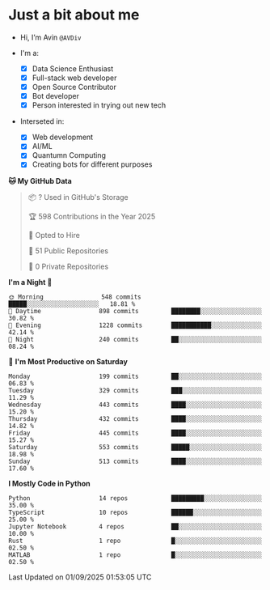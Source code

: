 # Just a bit about me

- Hi, I’m Avin `@AVDiv`

- I'm a:
  - [x] Data Science Enthusiast
  - [x] Full-stack web developer
  - [x] Open Source Contributor
  - [x] Bot developer
  - [x] Person interested in trying out new tech
- Interseted in:
  - [x] Web development
  - [x] AI/ML
  - [x] Quantumn Computing
  - [x] Creating bots for different purposes 

<!--START_SECTION:waka-->
**🐱 My GitHub Data** 

> 📦 ? Used in GitHub's Storage 
 > 
> 🏆 598 Contributions in the Year 2025
 > 
> 💼 Opted to Hire
 > 
> 📜 51 Public Repositories 
 > 
> 🔑 0 Private Repositories 
 > 
**I'm a Night 🦉** 

```text
🌞 Morning                548 commits         █████░░░░░░░░░░░░░░░░░░░░   18.81 % 
🌆 Daytime                898 commits         ████████░░░░░░░░░░░░░░░░░   30.82 % 
🌃 Evening                1228 commits        ███████████░░░░░░░░░░░░░░   42.14 % 
🌙 Night                  240 commits         ██░░░░░░░░░░░░░░░░░░░░░░░   08.24 % 
```
📅 **I'm Most Productive on Saturday** 

```text
Monday                   199 commits         ██░░░░░░░░░░░░░░░░░░░░░░░   06.83 % 
Tuesday                  329 commits         ███░░░░░░░░░░░░░░░░░░░░░░   11.29 % 
Wednesday                443 commits         ████░░░░░░░░░░░░░░░░░░░░░   15.20 % 
Thursday                 432 commits         ████░░░░░░░░░░░░░░░░░░░░░   14.82 % 
Friday                   445 commits         ████░░░░░░░░░░░░░░░░░░░░░   15.27 % 
Saturday                 553 commits         █████░░░░░░░░░░░░░░░░░░░░   18.98 % 
Sunday                   513 commits         ████░░░░░░░░░░░░░░░░░░░░░   17.60 % 
```


**I Mostly Code in Python** 

```text
Python                   14 repos            █████████░░░░░░░░░░░░░░░░   35.00 % 
TypeScript               10 repos            ██████░░░░░░░░░░░░░░░░░░░   25.00 % 
Jupyter Notebook         4 repos             ██░░░░░░░░░░░░░░░░░░░░░░░   10.00 % 
Rust                     1 repo              █░░░░░░░░░░░░░░░░░░░░░░░░   02.50 % 
MATLAB                   1 repo              █░░░░░░░░░░░░░░░░░░░░░░░░   02.50 % 
```




 Last Updated on 01/09/2025 01:53:05 UTC
<!--END_SECTION:waka-->
